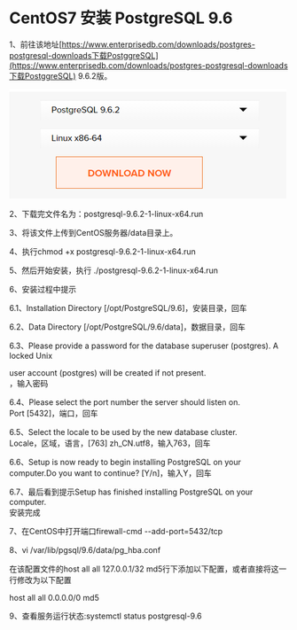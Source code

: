 # CentOS7 安装 PostgreSQL 9.6

1、前往该地址[https://www.enterprisedb.com/downloads/postgres-postgresql-downloads下载PostggreSQL](https://www.enterprisedb.com/downloads/postgres-postgresql-downloads下载PostggreSQL) 9.6.2版。

![](/assets/下载界面)



2、下载完文件名为：postgresql-9.6.2-1-linux-x64.run

3、将该文件上传到CentOS服务器/data目录上。

4、执行chmod +x postgresql-9.6.2-1-linux-x64.run

5、然后开始安装，执行 ./postgresql-9.6.2-1-linux-x64.run

6、安装过程中提示

6.1、Installation Directory \[/opt/PostgreSQL/9.6\]，安装目录，回车

6.2、Data Directory \[/opt/PostgreSQL/9.6/data\]，数据目录，回车

6.3、Please provide a password for the database superuser \(postgres\). A locked Unix

user account \(postgres\) will be created if not present.  
，输入密码

6.4、Please select the port number the server should listen on.  
Port \[5432\]，端口，回车

6.5、Select the locale to be used by the new database cluster.  
Locale，区域，语言，\[763\] zh\_CN.utf8，输入763，回车

6.6、Setup is now ready to begin installing PostgreSQL on your computer.Do you want to continue? \[Y/n\]，输入Y，回车

6.7、最后看到提示Setup has finished installing PostgreSQL on your computer.  
安装完成

7、在CentOS中打开端口firewall-cmd --add-port=5432/tcp

8、vi /var/lib/pgsql/9.6/data/pg\_hba.conf

在该配置文件的host all all 127.0.0.1/32 md5行下添加以下配置，或者直接将这一行修改为以下配置

host    all    all    0.0.0.0/0    md5

9、查看服务运行状态:systemctl status postgresql-9.6

